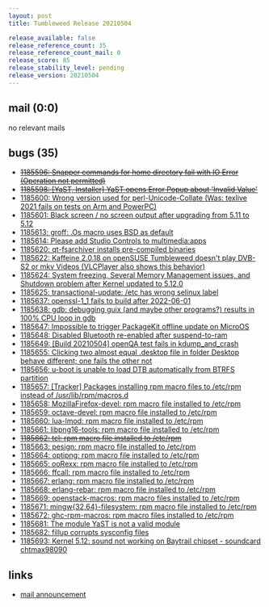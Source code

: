 ```yaml
---
layout: post
title: Tumbleweed Release 20210504

release_available: false
release_reference_count: 35
release_reference_count_mail: 0
release_score: 85
release_stability_level: pending
release_version: 20210504
---
```


## mail (0:0)

no relevant mails

## bugs (35)

<!--more-->

- ~~[1185596: Snapper commands for home directory fail with IO Error (Operation not permitted)](https://bugzilla.opensuse.org/show_bug.cgi?id=1185596)~~
- ~~[1185598: \[YaST, Installer\] YaST opens Error Popup about 'Invalid Value'](https://bugzilla.opensuse.org/show_bug.cgi?id=1185598)~~
- [1185600: Wrong version used for perl-Unicode-Collate (Was: texlive 2021 fails on tests on Arm and PowerPC)](https://bugzilla.opensuse.org/show_bug.cgi?id=1185600)
- [1185601: Black screen / no screen output after upgrading from 5.11 to 5.12](https://bugzilla.opensuse.org/show_bug.cgi?id=1185601)
- [1185613: groff: .Os macro uses BSD as default](https://bugzilla.opensuse.org/show_bug.cgi?id=1185613)
- [1185614: Please add Studio Controls to multimedia:apps](https://bugzilla.opensuse.org/show_bug.cgi?id=1185614)
- [1185620: qt-fsarchiver installs pre-compiled binaries](https://bugzilla.opensuse.org/show_bug.cgi?id=1185620)
- [1185622: Kaffeine 2.0.18 on openSUSE Tumbleweed doesn't play DVB-S2 or mkv Videos (VLCPlayer also shows this behavior)](https://bugzilla.opensuse.org/show_bug.cgi?id=1185622)
- [1185624: System freezing, Several Memory Management issues, and Shutdown problem after Kernel updated to 5.12.0](https://bugzilla.opensuse.org/show_bug.cgi?id=1185624)
- [1185625: transactional-update: /etc has wrong selinux label](https://bugzilla.opensuse.org/show_bug.cgi?id=1185625)
- [1185637: openssl-1_1 fails to build after 2022-06-01](https://bugzilla.opensuse.org/show_bug.cgi?id=1185637)
- [1185638: gdb: debugging guix (and maybe other programs?) results in 100% CPU loop in gdb](https://bugzilla.opensuse.org/show_bug.cgi?id=1185638)
- [1185647: Impossible to trigger PackageKit offline update on MicroOS](https://bugzilla.opensuse.org/show_bug.cgi?id=1185647)
- [1185648: Disabled Bluetooth re-enabled after suspend-to-ram](https://bugzilla.opensuse.org/show_bug.cgi?id=1185648)
- [1185649: \[Build 20210504\] openQA test fails in kdump_and_crash](https://bugzilla.opensuse.org/show_bug.cgi?id=1185649)
- [1185655: Clicking two almost equal .desktop file in folder Desktop behave different; one fails the other not](https://bugzilla.opensuse.org/show_bug.cgi?id=1185655)
- [1185656: u-boot is unable to load DTB automatically from BTRFS partition](https://bugzilla.opensuse.org/show_bug.cgi?id=1185656)
- [1185657: \[Tracker\] Packages installing rpm macro files to /etc/rpm instead of /usr/lib/rpm/macros.d](https://bugzilla.opensuse.org/show_bug.cgi?id=1185657)
- [1185658: MozillaFirefox-devel: rpm macro file installed to /etc/rpm](https://bugzilla.opensuse.org/show_bug.cgi?id=1185658)
- [1185659: octave-devel:  rpm macro file installed to /etc/rpm](https://bugzilla.opensuse.org/show_bug.cgi?id=1185659)
- [1185660: lua-lmod: rpm macro file installed to /etc/rpm](https://bugzilla.opensuse.org/show_bug.cgi?id=1185660)
- [1185661: libpng16-tools: rpm macro file installed to /etc/rpm](https://bugzilla.opensuse.org/show_bug.cgi?id=1185661)
- ~~[1185662: tcl: rpm macro file installed to /etc/rpm](https://bugzilla.opensuse.org/show_bug.cgi?id=1185662)~~
- [1185663: pesign: rpm macro file installed to /etc/rpm](https://bugzilla.opensuse.org/show_bug.cgi?id=1185663)
- [1185664: optipng: rpm macro file installed to /etc/rpm](https://bugzilla.opensuse.org/show_bug.cgi?id=1185664)
- [1185665: ooRexx: rpm macro file installed to /etc/rpm](https://bugzilla.opensuse.org/show_bug.cgi?id=1185665)
- [1185666: ffcall: rpm macro file installed to /etc/rpm](https://bugzilla.opensuse.org/show_bug.cgi?id=1185666)
- [1185667: erlang: rpm macro file installed to /etc/rpm](https://bugzilla.opensuse.org/show_bug.cgi?id=1185667)
- [1185668: erlang-rebar: rpm macro file installed to /etc/rpm](https://bugzilla.opensuse.org/show_bug.cgi?id=1185668)
- [1185669: openstack-macros: rpm macro files installed to /etc/rpm](https://bugzilla.opensuse.org/show_bug.cgi?id=1185669)
- [1185671: mingw{32,64}-filesystem: rpm macro file installed to /etc/rpm](https://bugzilla.opensuse.org/show_bug.cgi?id=1185671)
- [1185672: ghc-rpm-macros: rpm macro files installed to /etc/rpm](https://bugzilla.opensuse.org/show_bug.cgi?id=1185672)
- [1185681: The module YaST is not a valid module](https://bugzilla.opensuse.org/show_bug.cgi?id=1185681)
- [1185682: fillup corrupts sysconfig files](https://bugzilla.opensuse.org/show_bug.cgi?id=1185682)
- [1185693: Kernel 5.12: sound not working on Baytrail chipset - soundcard chtmax98090](https://bugzilla.opensuse.org/show_bug.cgi?id=1185693)



## links

- [mail announcement](https://github.com/boombatower/tumbleweed-review/issues/10)
